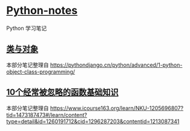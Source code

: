 # [Python-notes](https://github.com/LiuWeiAIinBio/Python-notes)
Python 学习笔记

## [类与对象](https://github.com/LiuWeiAIinBio/Python-notes/blob/main/%E7%B1%BB%E4%B8%8E%E5%AF%B9%E8%B1%A1.ipynb)
本部分笔记整理自 https://pythondjango.cn/python/advanced/1-python-object-class-programming/

## [10个经常被忽略的函数基础知识](https://github.com/LiuWeiAIinBio/Python-notes/blob/main/10%E4%B8%AA%E7%BB%8F%E5%B8%B8%E8%A2%AB%E5%BF%BD%E7%95%A5%E7%9A%84%E5%87%BD%E6%95%B0%E5%9F%BA%E7%A1%80%E7%9F%A5%E8%AF%86.ipynb)
本部分笔记整理自 https://www.icourse163.org/learn/NKU-1205696807?tid=1473187473#/learn/content?type=detail&id=1260191712&cid=1296287203&contentid=1213087341
